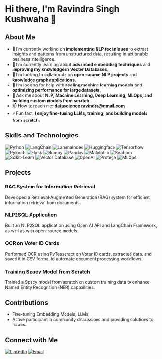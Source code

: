 # Hi there, I'm Ravindra Singh Kushwaha 👋

## About Me
- 🔭 I’m currently working on **implementing NLP techniques** to extract insights and patterns from unstructured data, resulting in actionable business intelligence.
- 🌱 I’m currently learning about **advanced embedding techniques** and **improving my knowledge in Vector Databases**.
- 👯 I’m looking to collaborate on **open-source NLP projects** and **knowledge graph applications**.
- 🤔 I’m looking for help with **scaling machine learning models** and **optimizing performance for large datasets**.
- 💬 Ask me about **NLP, Machine Learning, Deep Learning, MLOps, and building custom models from scratch**.
- 📫 How to reach me: **datascience.ravindra@gmail.com**
- ⚡ Fun fact: **I enjoy fine-tuning LLMs, training, and building models from scratch.**

## Skills and Technologies
![Python](https://img.shields.io/badge/-Python-3776AB?style=flat-square&logo=python&logoColor=white)
![LangChain](https://img.shields.io/badge/-LangChain-FF6F00?style=flat-square&logo=LangChain&logoColor=white)
![LammaIndex](https://img.shields.io/badge/-LammaIndex-FF6F00?style=flat-square&logo=LammaIndex&logoColor=white)
![Huggingface](https://img.shields.io/badge/-Huggingface-FF6F00?style=flat-square&logo=Huggingface&logoColor=white)
![Tensorflow](https://img.shields.io/badge/-Tensorflow-FF6F00?style=flat-square&logo=Tensorflow&logoColor=white)
![Pytorch](https://img.shields.io/badge/-Pytorch-FF6F00?style=flat-square&logo=Pytorch&logoColor=white)
![Flask](https://img.shields.io/badge/-Flask-000000?style=flat-square&logo=flask&logoColor=white)
![Numpy](https://img.shields.io/badge/-Numpy-013243?style=flat-square&logo=numpy&logoColor=white)
![Pandas](https://img.shields.io/badge/-Pandas-150458?style=flat-square&logo=pandas&logoColor=white)
![Matplotlib](https://img.shields.io/badge/-Matplotlib-3776AB?style=flat-square&logo=matplotlib&logoColor=white)
![Seaborn](https://img.shields.io/badge/-Seaborn-3776AB?style=flat-square&logo=seaborn&logoColor=white)
![Scikit-Learn](https://img.shields.io/badge/-Scikit--Learn-F7931E?style=flat-square&logo=scikit-learn&logoColor=white)
![Vector Database](https://img.shields.io/badge/-Vector%20Database-4CAF50?style=flat-square&logo=database&logoColor=white)
![OpenAI](https://img.shields.io/badge/-OpenAI-412991?style=flat-square&logo=openai&logoColor=white)
![Protege](https://img.shields.io/badge/-Protege-005073?style=flat-square&logo=protege&logoColor=white)
![MLOps](https://img.shields.io/badge/-MLOps-4CAF50?style=flat-square&logo=mlops&logoColor=white)

## Projects
### RAG System for Information Retrieval
Developed a Retrieval-Augmented Generation (RAG) system for efficient information retrieval from documents.

### NLP2SQL Application
Built an NLP2SQL application using Open AI API and LangChain Framework, as well as with open-source models.

### OCR on Voter ID Cards
Performed OCR using PyTesseract on Voter ID cards, extracted data, and saved it in CSV format to automate document processing workflows.

### Training Spacy Model from Scratch
Trained a Spacy model from scratch on custom training data to enhance Named Entity Recognition (NER) capabilities.

## Contributions
- Fine-tuning Embedding Models, LLMs.
- Active participant in community discussions and providing solutions to issues.

## Connect with Me
[![LinkedIn](https://img.shields.io/badge/-LinkedIn-0A66C2?style=flat-square&logo=linkedin&logoColor=white)](https://www.linkedin.com/in/kushravindra/)
[![Email](https://img.shields.io/badge/-Email-D14836?style=flat-square&logo=gmail&logoColor=white)](mailto:datascience.ravindra@gmail.com)
